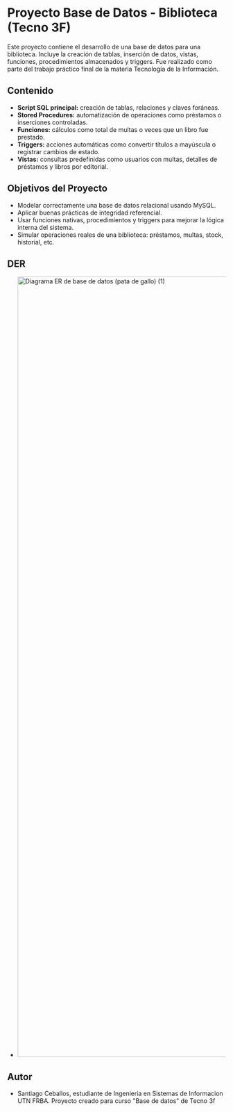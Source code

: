 # Proyecto Base de Datos - Biblioteca (Tecno 3F)

Este proyecto contiene el desarrollo de una base de datos para una biblioteca. Incluye la creación de tablas, inserción de datos, vistas, funciones, procedimientos almacenados y triggers. Fue realizado como parte del trabajo práctico final de la materia Tecnología de la Información.

## Contenido

- **Script SQL principal:** creación de tablas, relaciones y claves foráneas.
- **Stored Procedures:** automatización de operaciones como préstamos o inserciones controladas.
- **Funciones:** cálculos como total de multas o veces que un libro fue prestado.
- **Triggers:** acciones automáticas como convertir títulos a mayúscula o registrar cambios de estado.
- **Vistas:** consultas predefinidas como usuarios con multas, detalles de préstamos y libros por editorial.

## Objetivos del Proyecto

- Modelar correctamente una base de datos relacional usando MySQL.
- Aplicar buenas prácticas de integridad referencial.
- Usar funciones nativas, procedimientos y triggers para mejorar la lógica interna del sistema.
- Simular operaciones reales de una biblioteca: préstamos, multas, stock, historial, etc.


## DER
- <img width="3958" height="1798" alt="Diagrama ER de base de datos (pata de gallo) (1)" src="https://github.com/user-attachments/assets/494c5645-3081-41ed-9007-853cb84e435d" />

## Autor 
- Santiago Ceballos, estudiante de Ingenieria en Sistemas de Informacion UTN FRBA. Proyecto creado para curso "Base de datos" de Tecno 3f
